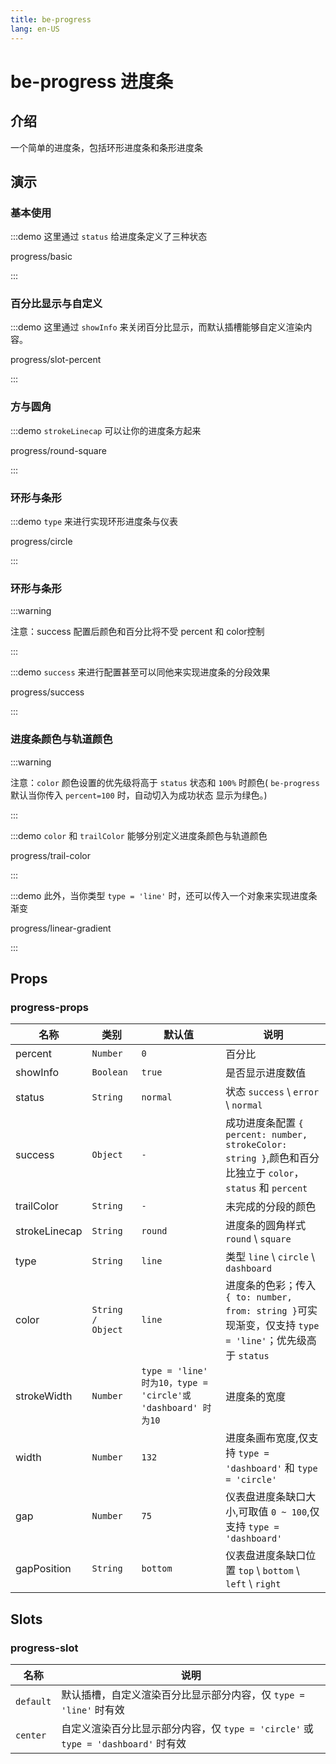 ```yaml
---
title: be-progress
lang: en-US
---
```


# be-progress 进度条

## 介绍

一个简单的进度条，包括环形进度条和条形进度条

## 演示

### 基本使用

:::demo 这里通过 `status` 给进度条定义了三种状态

progress/basic

:::

### 百分比显示与自定义

:::demo 这里通过 `showInfo` 来关闭百分比显示，而默认插槽能够自定义渲染内容。

progress/slot-percent

:::

### 方与圆角

:::demo `strokeLinecap` 可以让你的进度条方起来

progress/round-square

:::

### 环形与条形

:::demo `type` 来进行实现环形进度条与仪表

progress/circle

:::

### 环形与条形

:::warning

注意：success 配置后颜色和百分比将不受 percent 和 color控制

:::

:::demo `success` 来进行配置甚至可以同他来实现进度条的分段效果

progress/success

:::

### 进度条颜色与轨道颜色

:::warning

注意：`color` 颜色设置的优先级将高于 `status` 状态和 `100%` 时颜色( `be-progress` 默认当你传入 `percent=100` 时，自动切入为成功状态 显示为绿色。)

:::

:::demo `color` 和 `trailColor` 能够分别定义进度条颜色与轨道颜色

progress/trail-color

:::

:::demo 此外，当你类型 `type = 'line'` 时，还可以传入一个对象来实现进度条渐变

progress/linear-gradient

:::

## Props

### progress-props

| 名称            | 类别                           | 默认值                                                      |  说明                                                                                                  |
| -------------- | ---------------------------- | -----------------------------------------------------------| -------------------------------------------------------------------------------------------------------|
| percent        | `Number`                     | `0`                                                        | 百分比                                                                                                 |
| showInfo       | `Boolean`                    | `true`                                                     | 是否显示进度数值                                                                                         |
| status         | `String`                     | `normal`                                                   | 状态 `success` \ `error` \ `normal`                                                                    |
| success        | `Object`                     | `-`                                                        | 成功进度条配置 `{ percent: number, strokeColor: string }`,颜色和百分比独立于 `color`，`status` 和 `percent`  |
| trailColor     | `String`                     | `-`                                                        | 未完成的分段的颜色                                                                                       |
| strokeLinecap  | `String`                     | `round`                                                    | 进度条的圆角样式 `round` \ `square`                                                                     |
| type           | `String`                     | `line`                                                     | 类型 `line` \ `circle` \ `dashboard`                                                                  |
| color          | `String  / Object`           | `line`                                                     | 进度条的色彩；传入`{ to: number, from: string }`可实现渐变，仅支持 `type = 'line'`；优先级高于 `status`       |
| strokeWidth    | `Number`                     | `type = 'line' 时为10，type = 'circle'或 'dashboard' 时为10` | 进度条的宽度                                                                                           |
| width          | `Number`                     | `132`                                                      | 进度条画布宽度,仅支持 `type = 'dashboard'` 和 `type = 'circle'`                                         |
| gap            | `Number`                     | `75`                                                       | 仪表盘进度条缺口大小,可取值 `0 ~ 100`,仅支持 `type = 'dashboard'`                                         |
| gapPosition    | `String`                     | `bottom`                                                   | 仪表盘进度条缺口位置 `top` \ `bottom` \ `left` \ `right`                                                |


## Slots

### progress-slot

| 名称                            | 说明                                                                        |  
| ----------------------------   | ---------------------------------------------------------------------------|
| `default`                      | 默认插槽，自定义渲染百分比显示部分内容，仅 `type = 'line'` 时有效                   |
| `center`                       | 自定义渲染百分比显示部分内容，仅 `type = 'circle'` 或 `type = 'dashboard'` 时有效 |

